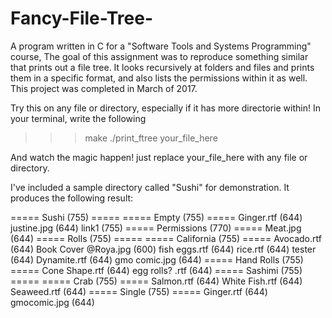 # Fancy-File-Tree-
A program written in C for a "Software Tools and Systems Programming" course, The goal of this assignment was to
reproduce something similar that prints out a file tree. It looks recursively at folders and files and prints them in a 
specific format, and also lists the permissions within it as well. This project was completed in March of 2017.

Try this on any file or directory, especially if it has more directorie within!
In your terminal, write the following

>>> make
>>> ./print_ftree your_file_here

And watch the magic happen! just replace your_file_here with any file or directory.

I've included a sample directory called "Sushi" for demonstration. It produces the following result:

===== Sushi (755) =====
  ===== Empty (755) =====
  Ginger.rtf (644)
  justine.jpg (644)
  link1 (755)
  ===== Permissions (770) =====
    Meat.jpg (644)
  ===== Rolls (755) =====
    ===== California (755) =====
      Avocado.rtf (644)
      Book Cover @Roya.jpg (600)
      fish eggs.rtf (644)
      rice.rtf (644)
      tester (644)
    Dynamite.rtf (644)
    gmo comic.jpg (644)
    ===== Hand Rolls (755) =====
      Cone Shape.rtf (644)
      egg rolls? .rtf (644)
  ===== Sashimi (755) =====
    ===== Crab (755) =====
    Salmon.rtf (644)
    White Fish.rtf (644)
  Seaweed.rtf (644)
  ===== Single (755) =====
    Ginger.rtf (644)
    gmocomic.jpg (644)


